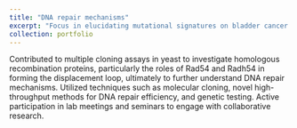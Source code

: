 ```yaml
---
title: "DNA repair mechanisms"
excerpt: "Focus in elucidating mutational signatures on bladder cancer to better understand the environmental interactions in the carciogenesis on patients from unrepresented communities . 1<br/><img src='/images/image-alignment-580x300.jpg'>"
collection: portfolio
---
```


Contributed to multiple cloning assays in yeast to investigate homologous recombination proteins, particularly the roles of Rad54 and Radh54 in forming the displacement loop, ultimately to further understand DNA repair mechanisms. Utilized techniques such as molecular cloning, novel high-throughput methods for DNA repair efficiency, and genetic testing. Active participation in lab meetings and seminars to engage with collaborative research.
